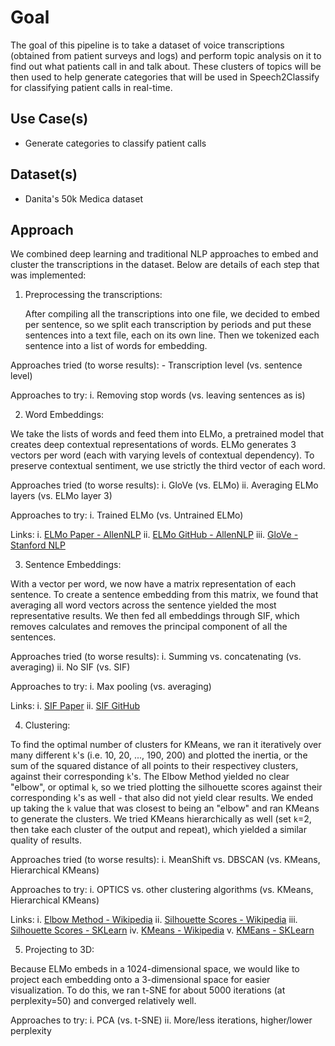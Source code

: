 # Goal
The goal of this pipeline is to take a dataset of voice transcriptions (obtained from patient surveys and logs) and perform topic analysis on it to find out what patients call in and talk about. These clusters of topics will be then used to help generate categories that will be used in Speech2Classify for classifying patient calls in real-time.

## Use Case(s)
 * Generate categories to classify patient calls

## Dataset(s)
 * Danita's 50k Medica dataset

## Approach
We combined deep learning and traditional NLP approaches to embed and cluster the transcriptions in the dataset. Below are details of each step that was implemented:

 1. Preprocessing the transcriptions:

    After compiling all the transcriptions into one file, we decided to embed per sentence, so we split each transcription by periods and put these sentences into a text file, each on its own line. Then we tokenized each sentence into a list of words for embedding.

  Approaches tried (to worse results):
    - Transcription level (vs. sentence level)

  Approaches to try:
    i. Removing stop words (vs. leaving sentences as is)

 2. Word Embeddings:

  We take the lists of words and feed them into ELMo, a pretrained model that creates deep contextual representations of words. ELMo generates 3 vectors per word (each with varying levels of contextual dependency). To preserve contextual sentiment, we use strictly the third vector of each word.

  Approaches tried (to worse results):
    i.   GloVe (vs. ELMo)
    ii.  Averaging ELMo layers (vs. ELMo layer 3)

  Approaches to try:
    i. Trained ELMo (vs. Untrained ELMo)

  Links:
    i.  [ELMo Paper - AllenNLP](https://arxiv.org/pdf/1802.05365.pdf)
    ii. [ELMo GitHub - AllenNLP](https://github.com/allenai/allennlp/blob/master/tutorials/how_to/elmo.md)
    iii. [GloVe - Stanford NLP](https://nlp.stanford.edu/projects/glove/)

 3. Sentence Embeddings:

  With a vector per word, we now have a matrix representation of each sentence. To create a sentence embedding from this matrix, we found that averaging all word vectors across the sentence yielded the most representative results. We then fed all embeddings through SIF, which removes calculates and removes the principal component of all the sentences.

  Approaches tried (to worse results):
    i.  Summing vs. concatenating (vs. averaging)
    ii. No SIF (vs. SIF)

  Approaches to try:
    i.  Max pooling (vs. averaging)

  Links:
    i.  [SIF Paper](https://openreview.net/pdf?id=SyK00v5xx)
    ii. [SIF GitHub](https://github.com/PrincetonML/SIF)

 4. Clustering:

  To find the optimal number of clusters for KMeans, we ran it iteratively over many different `k`'s (i.e. 10, 20, ..., 190, 200) and plotted the inertia, or the sum of the squared distance of all points to their respectivey clusters, against their corresponding `k`'s. The Elbow Method yielded no clear "elbow", or optimal `k`, so we tried plotting the silhouette scores against their corresponding `k`'s as well - that also did not yield clear results. We ended up taking the `k` value that was closest to being an "elbow" and ran KMeans to generate the clusters. We tried KMeans hierarchically as well (set `k`=2, then take each cluster of the output and repeat), which yielded a similar quality of results.

  Approaches tried (to worse results):
    i. MeanShift vs. DBSCAN (vs. KMeans, Hierarchical KMeans)

  Approaches to try:
    i. OPTICS vs. other clustering algorithms (vs. KMeans, Hierarchical KMeans)

  Links:
    i.   [Elbow Method - Wikipedia](https://en.wikipedia.org/wiki/Elbow_method_(clustering))
    ii.  [Silhouette Scores - Wikipedia](https://en.wikipedia.org/wiki/Silhouette_(clustering))
    iii. [Silhouette Scores - SKLearn](http://scikit-learn.org/stable/modules/generated/sklearn.metrics.silhouette_score.html)
    iv.  [KMeans - Wikipedia](https://en.wikipedia.org/wiki/K-means_clustering)
    v.   [KMEans - SKLearn](http://scikit-learn.org/stable/modules/generated/sklearn.cluster.KMeans.html)

 5. Projecting to 3D:

  Because ELMo embeds in a 1024-dimensional space, we would like to project each embedding onto a 3-dimensional space for easier visualization. To do this, we ran t-SNE for about 5000 iterations (at perplexity=50) and converged relatively well.

  Approaches to try:
    i.  PCA (vs. t-SNE)
    ii. More/less iterations, higher/lower perplexity
